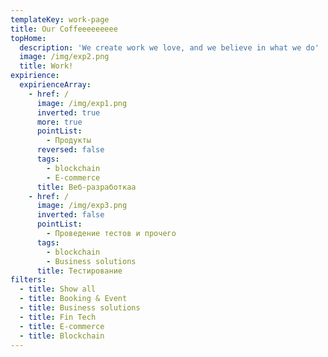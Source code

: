 ```yaml
---
templateKey: work-page
title: Our Coffeeeeeeeee
topHome:
  description: 'We create work we love, and we believe in what we do'
  image: /img/exp2.png
  title: Work!
expirience:
  expirienceArray:
    - href: /
      image: /img/exp1.png
      inverted: true
      more: true
      pointList:
        - Продукты
      reversed: false
      tags:
        - blockchain
        - E-commerce
      title: Веб-разработкаа
    - href: /
      image: /img/exp3.png
      inverted: false
      pointList:
        - Проведение тестов и прочего
      tags:
        - blockchain
        - Business solutions
      title: Тестирование
filters:
  - title: Show all
  - title: Booking & Event
  - title: Business solutions
  - title: Fin Tech
  - title: E-commerce
  - title: Blockchain
---
```


